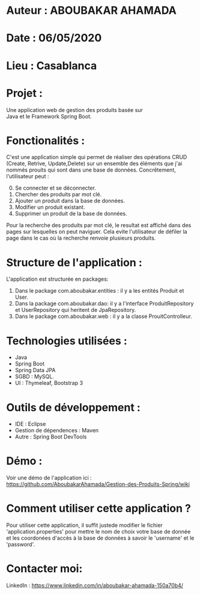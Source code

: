 
# Auteur :  ABOUBAKAR AHAMADA								 
# Date : 06/05/2020											 
# Lieu : Casablanca											 

# Projet :
Une application web de gestion des produits basée sur       
Java et le Framework Spring Boot.							 

# Fonctionalités :

C'est une application simple qui permet de réaliser des opérations
CRUD (Create, Retrive, Update,Delete) sur un ensemble des éléments que 
j'ai nommés prouits qui sont dans une base de données.
Concrêtement, l'utilisateur peut :

0. Se connecter et se déconnecter.
1. Chercher des produits par mot clé.
2. Ajouter un produit dans la base de données.
3. Modifier un produit existant.
4. Supprimer un produit de la base de données.

Pour la recherche des produits par mot clé, le resultat est affiché dans des pages sur lesquelles
on peut naviguer. Cela evite l'utilisateur de défiler la page dans le cas où la recherche renvoie 
plusieurs produits.

# Structure de l'application :
 L'application est structurée en packages:
 1. Dans le package com.aboubakar.entities : il y a les entités Produit et User. 
 2. Dans la package com.aboubakar.dao: il y a l'interface ProduitRepository et UserRepository qui heritent de JpaRepository. 
 3. Dans le package com.aboubakar.web : il y a la classe ProuitControlleur. 
 
# Technologies utilisées :
- Java 
- Spring Boot
- Spring Data JPA 
- SGBD : MySQL. 
- UI : Thymeleaf, Bootstrap 3

# Outils de développement :
- IDE : Eclipse
- Gestion de dépendences : Maven
- Autre : Spring Boot DevTools

# Démo : 
 Voir une démo de l'application ici : https://github.com/AboubakarAhamada/Gestion-des-Produits-Spring/wiki 
 
# Comment utiliser cette application ?
 Pour utiliser cette application, il suffit justede  modifier le fichier 'application.properties' pour
 mettre le nom de choix votre base de donnée et les coordonées d'accès à la base de données
 à savoir le 'username' et le 'password'. 
 
# Contacter moi: 
LinkedIn : https://www.linkedin.com/in/aboubakar-ahamada-150a70b4/
 
